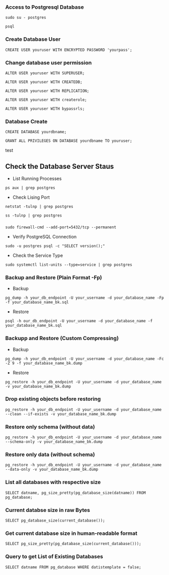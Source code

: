 ### Access to Postgresql Database
```
sudo su - postgres
```
```
psql
```

### Create Database User
```
CREATE USER youruser WITH ENCRYPTED PASSWORD 'yourpass';
```
### Change database user permission
```
ALTER USER youruser WITH SUPERUSER;
```
```
ALTER USER youruser WITH CREATEDB;
```
```
ALTER USER youruser WITH REPLICATION;
```
```
ALTER USER youruser WITH createrole;
```
```
ALTER USER youruser WITH bypassrls;
```
### Database Create
```
CREATE DATABASE yourdbname;
```
```
GRANT ALL PRIVILEGES ON DATABASE yourdbname TO youruser;
```
test
## Check the Database Server Staus
- List Running Processes
```
ps aux | grep postgres
```
- Check Lising Port
```
netstat -tulnp | grep postgres
```
```
ss -tulnp | grep postgres
```
###
```
sudo firewall-cmd --add-port=5432/tcp --permanent
```
- Verify PostgreSQL Connection
```
sudo -u postgres psql -c "SELECT version();"
```
- Check the Service Type
```
sudo systemctl list-units --type=service | grep postgres
```

### Backup and Restore (Plain Format -Fp)
- Backup
```
pg_dump -h your_db_endpoint -U your_username -d your_database_name -Fp -f your_database_name_bk.sql
```
- Restore
```
psql -h our_db_endpoint -U your_username -d your_database_name -f your_database_name_bk.sql
```

### Backupp and Restore (Custom Compressing)
- Backup
```
pg_dump -h your_db_endpoint -U your_username -d your_database_name -Fc -Z 9 -f your_database_name_bk.dump
```
- Restore
```
pg_restore -h your_db_endpoint -U your_username -d your_database_name -v your_database_name_bk.dump
```

### Drop existing objects before restoring
```
pg_restore -h your_db_endpoint -U your_username -d your_database_name --clean --if-exists -v your_database_name_bk.dump
```

### Restore only schema (without data)
```
pg_restore -h your_db_endpoint -U your_username -d your_database_name --schema-only -v your_database_name_bk.dump
```

### Restore only data (without schema)
```
pg_restore -h your_db_endpoint -U your_username -d your_database_name --data-only -v your_database_name_bk.dump
```

### List all databases with respective size
```
SELECT datname, pg_size_pretty(pg_database_size(datname)) FROM pg_database;
```
### Current databse size in raw Bytes
```
SELECT pg_database_size(current_database());
```
### Get current database size in human-readable format
```
SELECT pg_size_pretty(pg_database_size(current_database()));
```
### Query to get List of Existing Databases
```
SELECT datname FROM pg_database WHERE datistemplate = false;
```
